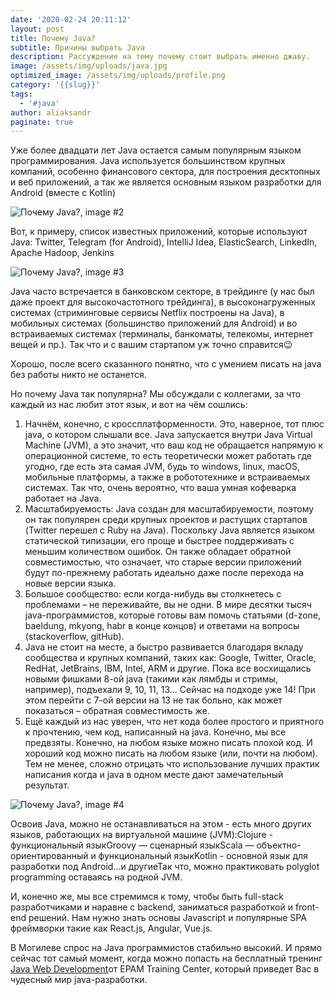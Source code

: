 ```yaml
---
date: '2020-02-24 20:11:12'
layout: post
title: Почему Java?
subtitle: Причины выбрать Java
description: Рассуждение на тему почему стоит выбрать именно джаву.
image: /assets/img/uploads/java.jpg
optimized_image: /assets/img/uploads/profile.png
category: '{{slug}}'
tags:
  - '#java'
author: aliaksandr
paginate: true
---
```

Уже более двадцати лет Java остается самым популярным языком программирования. Java используется большинством крупных компаний, особенно финансового сектора, для построения десктопных и веб приложений, а так же является основным языком разработки для Android (вместе с Kotlin)

![Почему Java?, image #2](https://sun9-47.userapi.com/c854228/v854228678/1f391f/d05OewNFCMY.jpg)

Вот, к примеру, список известных приложений, которые используют Java: Twitter, Telegram (for Android), IntelliJ Idea, ElasticSearch, LinkedIn, Apache Hadoop, Jenkins

![Почему Java?, image #3](https://sun9-55.userapi.com/c854228/v854228678/1f3917/n73wZWw88x8.jpg)

Java часто встречается в банковском секторе, в трейдинге (у нас был даже проект для высокочастотного трейдинга), в высоконагруженных системах (стриминговые сервисы Netflix построены на Java), в мобильных системах (большинство приложений для Android) и во встраиваемых системах (терминалы, банкоматы, телекомы, интернет вещей и пр.). Так что и с вашим стартапом уж точно справится😉

Хорошо, после всего сказанного понятно, что с умением писать на java без работы никто не останется.

Но почему Java так популярна? Мы обсуждали с коллегами, за что каждый из нас любит этот язык, и вот на чём сошлись:

1. Начнём, конечно, с кроссплатформенности. Это, наверное, тот плюс java, о котором слышали все. Java запускается внутри Java Virtual Machine (JVM), а это значит, что ваш код не обращается напрямую к операционной системе, то есть теоретически может работать где угодно, где есть эта самая JVM, будь то windows, linux, macOS, мобильные платформы, а также в робототехнике и встраиваемых системах. Так что, очень вероятно, что ваша умная кофеварка работает на Java.
2. Масштабируемость: Java создан для масштабируемости, поэтому он так популярен среди крупных проектов и растущих стартапов (Twitter перешел с Ruby на Java). Поскольку Java является языком статической типизации, его проще и быстрее поддерживать с меньшим количеством ошибок. Он также обладает обратной совместимостью, что означает, что старые версии приложений будут по-прежнему работать идеально даже после перехода на новые версии языка.
3. Большое сообщество: если когда-нибудь вы столкнетесь с проблемами – не переживайте, вы не одни. В мире десятки тысяч java-программистов, которые готовы вам помочь статьями (d-zone, baeldung, mkyong, habr в конце концов) и ответами на вопросы (stackoverflow, gitHub).
4. Java не стоит на месте, а быстро развивается благодаря вкладу сообщества и крупных компаний, таких как: Google, Twitter, Oracle, RedHat, JetBrains, IBM, Intel, ARM и другие. Пока все восхищались новыми фишками 8-ой javа (такими как лямбды и стримы, например), подъехали 9, 10, 11, 13... Сейчас на подходе уже 14! При этом перейти с 7-ой версии на 13 не так больно, как может показаться – обратная совместимость же.
5. Ещё каждый из нас уверен, что нет кода более простого и приятного к прочтению, чем код, написанный на java. Конечно, мы все предвзяты. Конечно, на любом языке можно писать плохой код. И хороший код можно писать на любом языке (или, почти на любом). Тем не менее, сложно отрицать что использование лучших практик написания когда и java в одном месте дают замечательный результат.

![Почему Java?, image #4](https://sun9-65.userapi.com/c854228/v854228678/1f3927/93F3PiA4UbE.jpg)

Освоив Java, можно не останавливаться на этом - есть много других языков, работающих на виртуальной машине (JVM):Clojure - функциональный языкGroovy — сценарный языкScala — объектно-ориентированный и функциональный языкKotlin - основной язык для разработки под Android...и другиеТак что, можно практиковать polyglot programming оставаясь на родной JVM.

И, конечно же, мы все стремимся к тому, чтобы быть full-stack разработчиками и наравне с backend, заниматься разработкой и front-end решений. Нам нужно знать основы Javascript и популярные SPA фреймворки такие как React.js, Angular, Vue.js.

В Могилеве спрос на Java программистов стабильно высокий. И прямо сейчас тот самый момент, когда можно попасть на бесплатный тренинг [Java Web Development](https://vk.com/away.php?to=https://www.training.by/%23!/Training/2389 "https\://vk.com/away.php?to=https\://www.training.by/#!/Training/2389")от EPAM Training Center, который приведет Вас в чудесный мир java-разработки.
